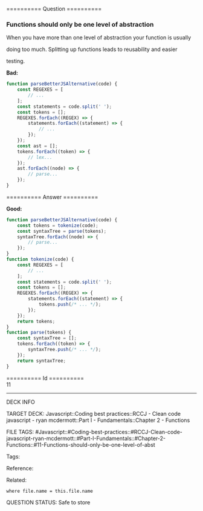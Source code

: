 ========== Question ==========  

### Functions should only be one level of abstraction

When you have more than one level of abstraction your function is usually

doing too much. Splitting up functions leads to reusability and easier

testing.

**Bad:**

```javascript
function parseBetterJSAlternative(code) {
    const REGEXES = [
        // ...
    ];
    const statements = code.split(' ');
    const tokens = [];
    REGEXES.forEach((REGEX) => {
        statements.forEach((statement) => {
            // ...
        });
    });
    const ast = [];
    tokens.forEach((token) => {
        // lex...
    });
    ast.forEach((node) => {
        // parse...
    });
}
```  

========== Answer ==========  

**Good:**

```javascript
function parseBetterJSAlternative(code) {
    const tokens = tokenize(code);
    const syntaxTree = parse(tokens);
    syntaxTree.forEach((node) => {
        // parse...
    });
}
function tokenize(code) {
    const REGEXES = [
        // ...
    ];
    const statements = code.split(' ');
    const tokens = [];
    REGEXES.forEach((REGEX) => {
        statements.forEach((statement) => {
            tokens.push(/* ... */);
        });
    });
    return tokens;
}
function parse(tokens) {
    const syntaxTree = [];
    tokens.forEach((token) => {
        syntaxTree.push(/* ... */);
    });
    return syntaxTree;
}
```

========== Id ==========  
11

---

DECK INFO

TARGET DECK: Javascript::Coding best practices::RCCJ - Clean code javascript - ryan mcdermott::Part I - Fundamentals::Chapter 2 - Functions

FILE TAGS: #Javascript::#Coding-best-practices::#RCCJ-Clean-code-javascript-ryan-mcdermott::#Part-I-Fundamentals::#Chapter-2-Functions::#11-Functions-should-only-be-one-level-of-abst

Tags:

Reference:

Related:

```dataview
where file.name = this.file.name
```
QUESTION STATUS: Safe to store

